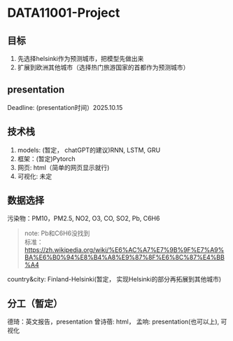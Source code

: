 # DATA11001-Project
## 目标
1. 先选择helsinki作为预测城市，把模型先做出来
2. 扩展到欧洲其他城市（选择热门旅游国家的首都作为预测城市）

## presentation
Deadline: (presentation时间）2025.10.15

## 技术栈
1. models: (暂定， chatGPT的建议)RNN, LSTM, GRU
2. 框架：(暂定)Pytorch
3. 网页: html（简单的网页显示就行)
4. 可视化: 未定

## 数据选择
污染物：PM10，PM2.5, NO2, O3, CO, SO2, Pb, C6H6
> note: Pb和C6H6没找到<br>
> 标准：https://zh.wikipedia.org/wiki/%E6%AC%A7%E7%9B%9F%E7%A9%BA%E6%B0%94%E8%B4%A8%E9%87%8F%E6%8C%87%E4%BB%A4

country&city:
Finland-Helsinki(暂定， 实现Helsinki的部分再拓展到其他城市)

## 分工（暂定）
德琦：英文报告，presentation
曾诗蓓: html，
孟响: presentation(也可以上), 可视化


##

